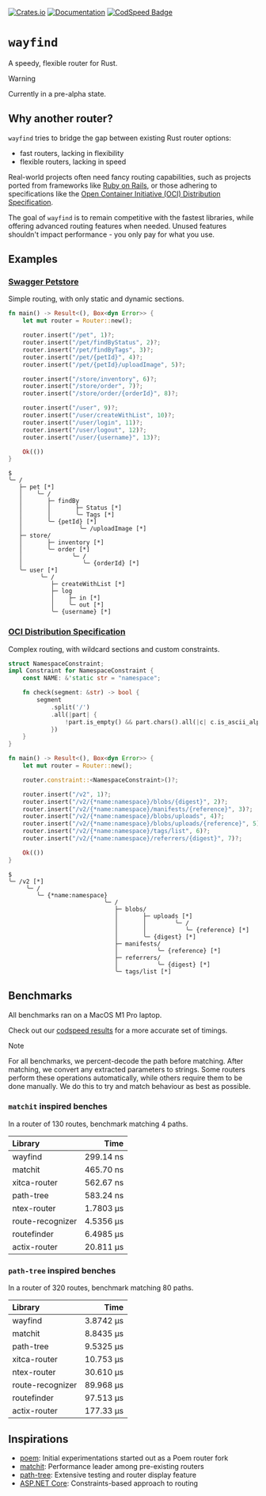 [![Crates.io](https://img.shields.io/crates/v/wayfind)](https://crates.io/crates/wayfind)
[![Documentation](https://docs.rs/wayfind/badge.svg)](https://docs.rs/wayfind)
[![CodSpeed Badge](https://img.shields.io/endpoint?url=https://codspeed.io/badge.json)](https://codspeed.io/DuskSystems/wayfind)

# `wayfind`

A speedy, flexible router for Rust.

> [!WARNING]
> Currently in a pre-alpha state.

## Why another router?

`wayfind` tries to bridge the gap between existing Rust router options:

- fast routers, lacking in flexibility
- flexible routers, lacking in speed

Real-world projects often need fancy routing capabilities, such as projects ported from frameworks like [Ruby on Rails](https://guides.rubyonrails.org/routing.html), or those adhering to specifications like the [Open Container Initiative (OCI) Distribution Specification](https://github.com/opencontainers/distribution-spec/blob/main/spec.md).

The goal of `wayfind` is to remain competitive with the fastest libraries, while offering advanced routing features when needed. Unused features shouldn't impact performance - you only pay for what you use.

## Examples

### [Swagger Petstore](https://petstore.swagger.io)

Simple routing, with only static and dynamic sections.

```rust
fn main() -> Result<(), Box<dyn Error>> {
    let mut router = Router::new();

    router.insert("/pet", 1)?;
    router.insert("/pet/findByStatus", 2)?;
    router.insert("/pet/findByTags", 3)?;
    router.insert("/pet/{petId}", 4)?;
    router.insert("/pet/{petId}/uploadImage", 5)?;

    router.insert("/store/inventory", 6)?;
    router.insert("/store/order", 7)?;
    router.insert("/store/order/{orderId}", 8)?;

    router.insert("/user", 9)?;
    router.insert("/user/createWithList", 10)?;
    router.insert("/user/login", 11)?;
    router.insert("/user/logout", 12)?;
    router.insert("/user/{username}", 13)?;

    Ok(())
}
```

```
$
╰─ /
   ├─ pet [*]
   │    ╰─ /
   │       ├─ findBy
   │       │       ├─ Status [*]
   │       │       ╰─ Tags [*]
   │       ╰─ {petId} [*]
   │                ╰─ /uploadImage [*]
   ├─ store/
   │       ├─ inventory [*]
   │       ╰─ order [*]
   │              ╰─ /
   │                 ╰─ {orderId} [*]
   ╰─ user [*]
         ╰─ /
            ├─ createWithList [*]
            ├─ log
            │    ├─ in [*]
            │    ╰─ out [*]
            ╰─ {username} [*]
```

### [OCI Distribution Specification](https://github.com/opencontainers/distribution-spec)

Complex routing, with wildcard sections and custom constraints.

```rust
struct NamespaceConstraint;
impl Constraint for NamespaceConstraint {
    const NAME: &'static str = "namespace";

    fn check(segment: &str) -> bool {
        segment
            .split('/')
            .all(|part| {
                !part.is_empty() && part.chars().all(|c| c.is_ascii_alphanumeric() || c == '.' || c == '_' || c == '-')
            })
    }
}

fn main() -> Result<(), Box<dyn Error>> {
    let mut router = Router::new();

    router.constraint::<NamespaceConstraint>()?;

    router.insert("/v2", 1)?;
    router.insert("/v2/{*name:namespace}/blobs/{digest}", 2)?;
    router.insert("/v2/{*name:namespace}/manifests/{reference}", 3)?;
    router.insert("/v2/{*name:namespace}/blobs/uploads", 4)?;
    router.insert("/v2/{*name:namespace}/blobs/uploads/{reference}", 5)?;
    router.insert("/v2/{*name:namespace}/tags/list", 6)?;
    router.insert("/v2/{*name:namespace}/referrers/{digest}", 7)?;

    Ok(())
}
```

```
$
╰─ /v2 [*]
     ╰─ /
        ╰─ {*name:namespace}
                           ╰─ /
                              ├─ blobs/
                              │       ├─ uploads [*]
                              │       │        ╰─ /
                              │       │           ╰─ {reference} [*]
                              │       ╰─ {digest} [*]
                              ├─ manifests/
                              │           ╰─ {reference} [*]
                              ├─ referrers/
                              │           ╰─ {digest} [*]
                              ╰─ tags/list [*]
```

## Benchmarks

All benchmarks ran on a MacOS M1 Pro laptop.

Check out our [codspeed results](https://codspeed.io/DuskSystems/wayfind/benchmarks) for a more accurate set of timings.

> [!NOTE]
> For all benchmarks, we percent-decode the path before matching.
> After matching, we convert any extracted parameters to strings.
> Some routers perform these operations automatically, while others require them to be done manually.
> We do this to try and match behaviour as best as possible.

### `matchit` inspired benches

In a router of 130 routes, benchmark matching 4 paths.

| Library          | Time      |
|:-----------------|----------:|
| wayfind          | 299.14 ns |
| matchit          | 465.70 ns |
| xitca-router     | 562.67 ns |
| path-tree        | 583.24 ns |
| ntex-router      | 1.7803 µs |
| route-recognizer | 4.5356 µs |
| routefinder      | 6.4985 µs |
| actix-router     | 20.811 µs |

### `path-tree` inspired benches

In a router of 320 routes, benchmark matching 80 paths.

| Library          | Time      |
|:-----------------|----------:|
| wayfind          | 3.8742 µs |
| matchit          | 8.8435 µs |
| path-tree        | 9.5325 µs |
| xitca-router     | 10.753 µs |
| ntex-router      | 30.610 µs |
| route-recognizer | 89.968 µs |
| routefinder      | 97.513 µs |
| actix-router     | 177.33 µs |

## Inspirations

- [poem](https://github.com/poem-web/poem): Initial experimentations started out as a Poem router fork
- [matchit](https://github.com/ibraheemdev/matchit): Performance leader among pre-existing routers
- [path-tree](https://github.com/viz-rs/path-tree): Extensive testing and router display feature
- [ASP.NET Core](https://github.com/dotnet/AspNetCore): Constraints-based approach to routing
